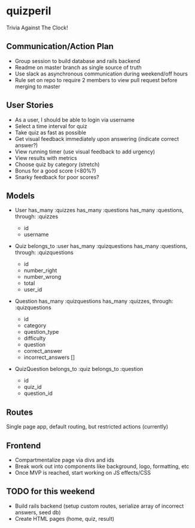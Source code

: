 # quizperil

Trivia Against The Clock!

## Communication/Action Plan

- Group session to build database and rails backend
- Readme on master branch as single source of truth
- Use slack as asynchronous communication during weekend/off hours
- Rule set on repo to require 2 members to view pull request before merging to master

## User Stories

- As a user, I should be able to login via username
- Select a time interval for quiz
- Take quiz as fast as possible
- Get visual feedback immediately upon answering (indicate correct answer?)
- View running timer (use visual feedback to add urgency)
- View results with metrics
- Choose quiz by category (stretch)
- Bonus for a good score (<80%?)
- Snarky feedback for poor scores?

## Models

- User
    has_many :quizzes
    has_many :questions
    has_many :questions, through: :quizzes
    - id
    - username

- Quiz
    belongs_to :user
    has_many :quizquestions
    has_many :questions, through: :quizquestions

    - id
    - number_right
    - number_wrong
    - total
    - user_id

- Question
    has_many :quizquestions
    has_many :quizzes, through: :quizquestions
    - id
    - category
    - question_type
    - difficulty
    - question
    - correct_answer
    - incorrect_answers []

- QuizQuestion
    belongs_to :quiz
    belongs_to :question
    - id
    - quiz_id
    - question_id


## Routes

Single page app, default routing, but restricted actions (currently)

## Frontend

- Compartmentalize page via divs and ids
- Break work out into components like background, logo, formatting, etc
- Once MVP is reached, start working on JS effects/CSS

## TODO for this weekend

- Build rails backend (setup custom routes, serialize array of incorrect answers, seed db)
- Create HTML pages (home, quiz, result)
